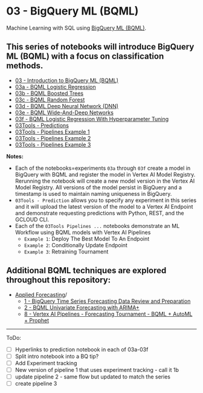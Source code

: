 # 03 - BigQuery ML (BQML)
Machine Learning with SQL using [BigQuery ML (BQML)](https://cloud.google.com/bigquery-ml/docs/introduction).

## This series of notebooks will introduce BigQuery ML (BQML) with a focus on classification methods.

- [03 - Introduction to BigQuery ML (BQML)](03%20-%20Introduction%20to%20BigQuery%20ML%20(BQML).ipynb)
- [03a - BQML Logistic Regression](03a%20-%20BQML%20Logistic%20Regression.ipynb)
- [03b - BQML Boosted Trees](03b%20-%20BQML%20Boosted%20Trees.ipynb)
- [03c - BQML Random Forest](03c%20-%20BQML%20Random%20Forest.ipynb)
- [03d - BQML Deep Neural Network (DNN)](03d%20-%20BQML%20Deep%20Neural%20Network%20(DNN).ipynb)
- [03e - BQML Wide-And-Deep Networks](03e%20-%20BQML%20Wide-And-Deep%20Networks.ipynb)
- [03f - BQML Logistic Regression With Hyperparameter Tuning](03f%20-%20BQML%20Logistic%20Regression%20With%20Hyperparameter%20Tuning.ipynb)
- [03Tools - Predictions](03Tools%20-%20Predictions.ipynb)
- [03Tools - Pipelines Example 1](03Tools%20-%20Pipelines%20Example%201.ipynb)
- [03Tools - Pipelines Example 2](03Tools%20-%20Pipelines%20Example%202.ipynb)
- [03Tools - Pipelines Example 3](03Tools%20-%20Pipelines%20Example%203.ipynb)

**Notes:**
- Each of the notebooks=experiments `03a` through `03f` create a model in BigQuery with BQML and register the model in Vertex AI Model Registry.  Rerunning the notebook will create a new model version in the Vertex AI Model Registry.  All versions of the model persist in BigQuery and a timestamp is used to maintain naming uniqueness in BigQuery.
- `03Tools - Prediction` allows you to specify any experiment in this series and it will upload the latest version of the model to a Vertex AI Endpoint and demonstrate requesting predictions with Python, REST, and the GCLOUD CLI.
- Each of the `03Tools Pipelines ...` notebooks demonstrate an ML Workflow using BQML models with Vertex AI Pipelines
    - `Example 1`: Deploy The Best Model To An Endpoint
    - `Example 2`: Conditionally Update Endpoint
    - `Example 3`: Retraining Tournament

## Additional BQML techniques are explored throughout this repository:
- [Applied Forecasting](../Applied%20Forecasting/readme.md)/
    - [1 - BigQuery Time Series Forecasting Data Review and Preparation](../Applied%20Forecasting/1%20-%20BigQuery%20Time%20Series%20Forecasting%20Data%20Review%20and%20Preparation.ipynb)
    - [2 - BQML Univariate Forecasting with ARIMA+](../Applied%20Forecasting/2%20-%20BQML%20Univariate%20Forecasting%20with%20ARIMA+.ipynb)
    - [8 - Vertex AI Pipelines - Forecasting Tournament - BQML + AutoML + Prophet](../Applied%20Forecasting/8%20-%20Vertex%20AI%20Pipelines%20-%20Forecasting%20Tournament%20-%20BQML%20+%20AutoML%20+%20Prophet.ipynb)

---
ToDo:
- [ ] Hyperlinks to prediction notebook in each of 03a-03f
- [ ] Split intro notebook into a BQ tip?
- [ ] Add Experiment tracking
- [ ] New version of pipeline 1 that uses experiment tracking - call it 1b
- [ ] update pipeline 2 - same flow but updated to match the series
- [ ] create pipeline 3
